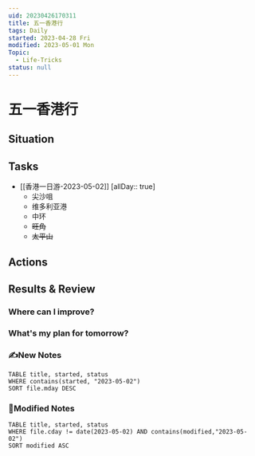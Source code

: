 ```yaml
---
uid: 20230426170311
title: 五一香港行
tags: Daily
started: 2023-04-28 Fri
modified: 2023-05-01 Mon
Topic:
  - Life-Tricks
status: null
---
```

# 五一香港行
## Situation
## Tasks
- [[香港一日游-2023-05-02]] [allDay:: true]
	- 尖沙咀
	- 维多利亚港
	- 中环
	- ~~旺角~~
	- ~~太平山~~
## Actions

## Results & Review
### Where can I improve?
### What's my plan for tomorrow?

### ✍️New Notes

```dataview
TABLE title, started, status
WHERE contains(started, "2023-05-02")
SORT file.mday DESC
```

### 📝Modified Notes

```dataview
TABLE title, started, status
WHERE file.cday != date(2023-05-02) AND contains(modified,"2023-05-02")
SORT modified ASC
```